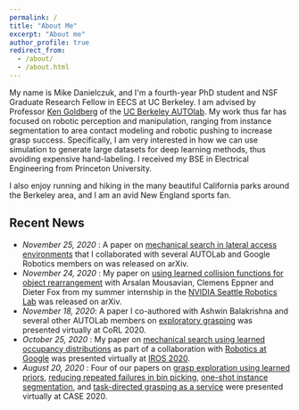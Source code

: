 ```yaml
---
permalink: /
title: "About Me"
excerpt: "About me"
author_profile: true
redirect_from: 
  - /about/
  - /about.html
---
```


My name is Mike Danielczuk, and I'm a fourth-year PhD student and NSF Graduate Research Fellow in EECS at UC Berkeley.
I am advised by Professor [Ken Goldberg](http://goldberg.berkeley.edu/) of the [UC Berkeley AUTOlab](http://autolab.berkeley.edu/).
My work thus far has focused on robotic perception and manipulation, ranging from instance segmentation to area contact modeling and robotic pushing to increase grasp success. Specifically, I am very interested in how we can use simulation to generate large datasets for deep learning methods, thus avoiding expensive hand-labeling. I received my BSE in Electrical Engineering from Princeton University.

I also enjoy running and hiking in the many beautiful California parks around the Berkeley area, and I am an avid New England sports fan.

Recent News
-------
* *November 25, 2020* : A paper on [mechanical search in lateral access environments](https://mjd3.github.io/publications/2020-laxray) that I collaborated with several AUTOLab and Google Robotics members on was released on arXiv.
* *November 24, 2020* : My paper on [using learned collision functions for object rearrangement](https://mjd3.github.io/publications/2020-rearrangement) with Arsalan Mousavian, Clemens Eppner and Dieter Fox from my summer internship in the [NVIDIA Seattle Robotics Lab](https://blogs.nvidia.com/blog/2019/01/11/nvidia-seattle-ai-robotics-research-lab/) was released on arXiv.
* *November 18, 2020*: A paper I co-authored with Ashwin Balakrishna and several other AUTOLab members on [exploratory grasping](https://mjd3.github.io/publications/2020-exp-grasping) was presented virtually at CoRL 2020.
* *October 25, 2020* : My paper on [mechanical search using learned occupancy distributions](https://mjd3.github.io/publications/2020-xray) as part of a collaboration with [Robotics at Google](http://g.co/robotics) was presented virtually at [IROS 2020](https://www.iros2020.org/).
* *August 20, 2020* : Four of our papers on [grasp exploration using learned priors](https://mjd3.github.io/publications/2020-tslp), [reducing repeated failures in bin picking](https://mjd3.github.io/publications/2020-non-markov), [one-shot instance segmentation](https://mjd3.github.io/publications/2020-ossis), and [task-directed grasping as a service](https://mjd3.github.io/publications/2020-task-grasp) were presented virtually at CASE 2020.
